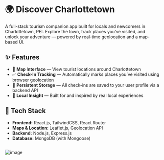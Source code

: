 # 🌍 Discover Charlottetown

A full-stack tourism companion app built for locals and newcomers in Charlottetown, PEI. Explore the town, track places you've visited, and unlock your adventure — powered by real-time geolocation and a map-based UI.

## ✨ Features

- 📍 **Map Interface** — View tourist locations around Charlottetown
- ✅ **Check-In Tracking** — Automatically marks places you’ve visited using browser geolocation
- 🔄 **Persistent Storage** — All check-ins are saved to your user profile via a backend API
- 🧠 **Local Insight** — Built for and inspired by real local experiences

## 🧰 Tech Stack

- **Frontend:** React.js, TailwindCSS, React Router
- **Maps & Location:** Leaflet.js, Geolocation API
- **Backend:** Node.js, Express.js
- **Database:** MongoDB (with Mongoose)

##

![image](https://github.com/user-attachments/assets/3f788ed3-8d86-4975-bc56-c4815911d882)


